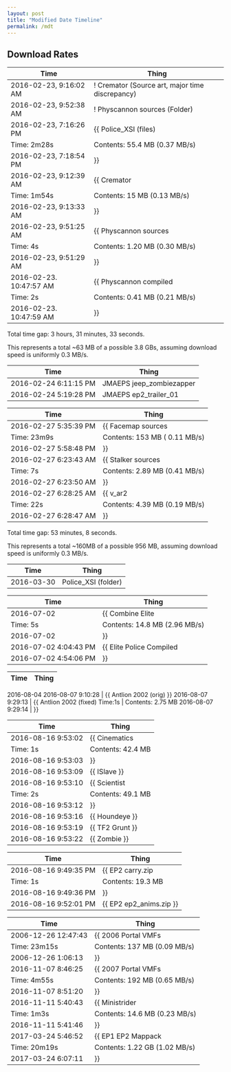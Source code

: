 ```yaml
---
layout: post
title: "Modified Date Timeline"
permalink: /mdt
---
```


## Download Rates
Time | Thing 
--- | ---
2016-02-23, 9:16:02 AM | ! Cremator (Source art, major time discrepancy)
2016-02-23, 9:52:38 AM | ! Physcannon sources (Folder)
2016-02-23, 7:16:26 PM | {{ Police_XSI (files)
Time: 2m28s | Contents: 55.4 MB (0.37 MB/s)
2016-02-23, 7:18:54 PM | }} 
2016-02-23, 9:12:39 AM | {{ Cremator
Time: 1m54s | Contents: 15 MB (0.13 MB/s)
2016-02-23, 9:13:33 AM | }} 
2016-02-23, 9:51:25 AM | {{ Physcannon sources
Time: 4s | Contents: 1.20 MB (0.30 MB/s)
2016-02-23, 9:51:29 AM | }} 
2016-02-23. 10:47:57 AM | {{ Physcannon compiled
Time: 2s | Contents: 0.41 MB (0.21 MB/s)
2016-02-23. 10:47:59 AM | }} 

Total time gap: 3 hours, 31 minutes, 33 seconds.

This represents a total ~63 MB of a possible 3.8 GBs, assuming download speed is uniformly 0.3 MB/s. 

Time | Thing 
--- | ---
2016-02-24 6:11:15 PM | JMAEPS jeep_zombiezapper
2016-02-24 5:19:28 PM | JMAEPS ep2_trailer_01

Time | Thing 
--- | ---
2016-02-27 5:35:39 PM | {{ Facemap sources
Time: 23m9s | Contents: 153 MB ( 0.11 MB/s)
2016-02-27 5:58:48 PM | }} 
2016-02-27 6:23:43 AM | {{ Stalker sources
Time: 7s | Contents: 2.89 MB (0.41 MB/s)
2016-02-27 6:23:50 AM | }} 
2016-02-27 6:28:25 AM | {{ v_ar2
Time: 22s | Contents: 4.39 MB (0.19 MB/s)
2016-02-27 6:28:47 AM | }} 

Total time gap: 53 minutes, 8 seconds.

This represents a total ~160MB of a possible 956 MB, assuming download speed is uniformly 0.3 MB/s. 

Time | Thing 
--- | ---
2016-03-30 | Police_XSI (folder)

Time | Thing 
--- | ---
2016-07-02 | {{ Combine Elite
Time: 5s | Contents: 14.8 MB (2.96 MB/s)
2016-07-02 | }} 
2016-07-02 4:04:43 PM | {{ Elite Police Compiled
2016-07-02 4:54:06 PM | }} 

Time | Thing 
--- | ---
2016-08-04 
2016-08-07 9:10:28 | {{ Antlion 2002 (orig) }}
2016-08-07 9:29:13 | {{ Antlion 2002 (fixed)
Time:1s | Contents: 2.75 MB
2016-08-07 9:29:14 | }} 

Time | Thing 
--- | ---
2016-08-16 9:53:02 | {{ Cinematics
Time: 1s | Contents: 42.4 MB
2016-08-16 9:53:03 | }}
2016-08-16 9:53:09 | {{ ISlave }}
2016-08-16 9:53:10 | {{ Scientist
Time: 2s | Contents: 49.1 MB
2016-08-16 9:53:12 | }}
2016-08-16 9:53:16 | {{ Houndeye }}
2016-08-16 9:53:19 | {{ TF2 Grunt }}
2016-08-16 9:53:22 | {{ Zombie }}

Time | Thing 
--- | ---
2016-08-16 9:49:35 PM | {{ EP2 carry.zip
Time:  1s | Contents: 19.3 MB 
2016-08-16 9:49:36 PM | }}
2016-08-16 9:52:01 PM | {{ EP2 ep2_anims.zip }}

Time | Thing 
--- | ---
2006-12-26 12:47:43 | {{ 2006 Portal VMFs
Time: 23m15s | Contents: 137 MB (0.09 MB/s)
2006-12-26 1:06:13 | }}
2016-11-07 8:46:25 | {{ 2007 Portal VMFs
Time: 4m55s | Contents: 192 MB (0.65 MB/s)
2016-11-07 8:51:20 | }}
2016-11-11 5:40:43 | {{ Ministrider
Time: 1m3s | Contents: 14.6 MB (0.23 MB/s)
2016-11-11 5:41:46 | }}
2017-03-24 5:46:52 | {{ EP1 EP2 Mappack
Time: 20m19s | Contents: 1.22 GB (1.02 MB/s)
2017-03-24 6:07:11 | }}
